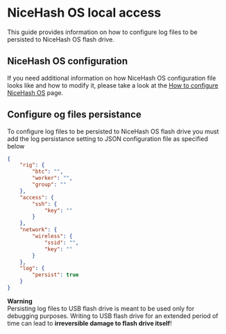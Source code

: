 # NiceHash OS local access
This guide provides information on how to configure log files to be persisted to NiceHash OS flash drive.

## NiceHash OS configuration
If you need additional information on how NiceHash OS configuration file looks like and how to modify it, please take a look at the [How to configure NiceHash OS](nhos_configuration.md) page.

## Configure og files persistance
To configure log files to be persisted to NiceHash OS flash drive you must add the log persistance setting to JSON configuration file as specified below
```json
{
    "rig": {
        "btc": "",
        "worker": "",
        "group": ""
    },
    "access": {
        "ssh": {
            "key": ""
        }
    },
    "network": {
        "wireless": {
            "ssid": "",
            "key": ""
        }
    },
    "log": {
        "persist": true
    }
}
```

**Warning**<br/>
Persisting log files to USB flash drive is meant to be used only for debugging purposes. Writing to USB flash drive for an extended period of time can lead to **irreversible damage to flash drive itself**!
